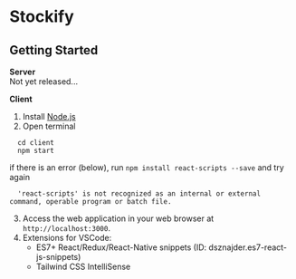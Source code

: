 # Stockify

## Getting Started
**Server**  
Not yet released...  
  
**Client**  
1. Install [Node.js]("https://nodejs.org/en/download")  
2. Open terminal
  ```
    cd client
    npm start
  ```
  if there is an error (below), run `npm install react-scripts --save` and try again
  ```
    'react-scripts' is not recognized as an internal or external command, operable program or batch file.
  ```
3. Access the web application in your web browser at `http://localhost:3000`.  
4. Extensions for VSCode:
   - ES7+ React/Redux/React-Native snippets (ID: dsznajder.es7-react-js-snippets)  
   - Tailwind CSS IntelliSense
